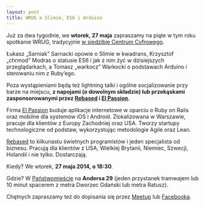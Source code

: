 ```yaml
---
layout: post
title: WRUG o Slimie, ES6 i Arduino
---
```


Już za dwa tygodnie, we **wtorek, 27 maja**
zapraszamy na piąte w tym roku spotkanie WRUG, tradycyjnie
[w siedzibie Centrum Cyfrowego](http://panstwomiasto.pl).

Łukasz „Sarniak” Sarnacki opowie o Slimie w kwadrans,
Krzysztof „chrmod” Modras o statusie ES6 i jak z nim
żyć w&nbsp;dzisiejszych przeglądarkach, a Tomasz „warkocz”
Warkocki o podstawach Arduino i sterowaniu nim z Ruby’ego.

Poza wystąpieniami będą też lightning talki i ogólne socjalizowanie
przy barze na miejscu, **z napojami (o dowolnym składzie) lub
przekąskami zasponsorowanymi przez [Rebased](http://rebased.pl)
i [El Passion](http://www.elpassion.com).**

Firma [El Passion](http://www.elpassion.com) buduje aplikacje
internetowe w oparciu o Ruby on Rails oraz mobilne dla systemów
iOS i Android. Zlokalizowana w Warszawie, pracuje dla klientów
z Europy Zachodniej oraz USA. Tworzy startupy technologiczne od
podstaw, wykorzystując metodologie Agile oraz Lean.

[Rebased](http://rebased.pl) to kilkunastu świetnych programistów
i jeden specjalista od biznesu. Pracują dla klientów z USA, Wielkiej
Brytanii, Niemiec, Szwecji, Holandii i nie tylko. Dostarczają.

Kiedy? We wtorek, **27 maja 2014, o 18:30**.

Gdzie? W [Państwomieście](http://panstwomiasto.pl) na
**Andersa 29** (jeden przystanek tramwajem lub 10 minut
spacerem z metra Dworzec Gdański lub metra Ratusz).

Chętnych zapraszamy też do dopisania się przez
[Meetup](http://www.meetup.com/Warsaw-Ruby-Users-Group-WRUG/events/182594772/)
lub [Facebooka](https://www.facebook.com/events/235331013335178/).
